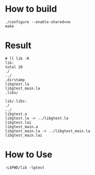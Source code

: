 # How to build
    ./configure --enable-shared=no
    make

# Result
    # ll lib -R
    lib:
    total 20
    ./
    ../
    .dirstamp
    libgtest.la
    libgtest_main.la
    .libs/
    
    lib/.libs:
    ./
    ../
    libgtest.a
    libgtest.la -> ../libgtest.la
    libgtest.lai
    libgtest_main.a
    libgtest_main.la -> ../libgtest_main.la
    libgtest_main.lai

# How to Use
    -L$PWD/lib -lgtest


